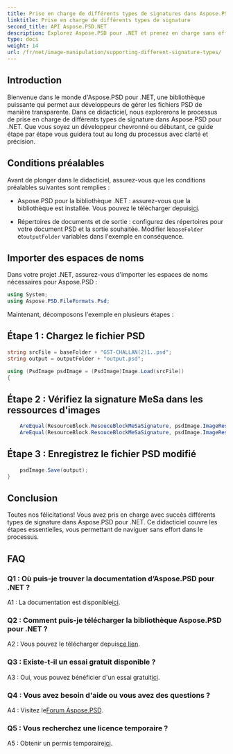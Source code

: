 ```yaml
---
title: Prise en charge de différents types de signatures dans Aspose.PSD pour .NET
linktitle: Prise en charge de différents types de signature
second_title: API Aspose.PSD.NET
description: Explorez Aspose.PSD pour .NET et prenez en charge sans effort différents types de signatures dans vos fichiers PSD.
type: docs
weight: 14
url: /fr/net/image-manipulation/supporting-different-signature-types/
---
```

## Introduction

Bienvenue dans le monde d'Aspose.PSD pour .NET, une bibliothèque puissante qui permet aux développeurs de gérer les fichiers PSD de manière transparente. Dans ce didacticiel, nous explorerons le processus de prise en charge de différents types de signature dans Aspose.PSD pour .NET. Que vous soyez un développeur chevronné ou débutant, ce guide étape par étape vous guidera tout au long du processus avec clarté et précision.

## Conditions préalables

Avant de plonger dans le didacticiel, assurez-vous que les conditions préalables suivantes sont remplies :

- Aspose.PSD pour la bibliothèque .NET : assurez-vous que la bibliothèque est installée. Vous pouvez le télécharger depuis[ici](https://releases.aspose.com/psd/net/).

-  Répertoires de documents et de sortie : configurez des répertoires pour votre document PSD et la sortie souhaitée. Modifier le`baseFolder` et`outputFolder` variables dans l'exemple en conséquence.

## Importer des espaces de noms

Dans votre projet .NET, assurez-vous d'importer les espaces de noms nécessaires pour Aspose.PSD :

```csharp
using System;
using Aspose.PSD.FileFormats.Psd;
```

Maintenant, décomposons l'exemple en plusieurs étapes :

## Étape 1 : Chargez le fichier PSD

```csharp
string srcFile = baseFolder + "GST-CHALLAN(2)1..psd";
string output = outputFolder + "output.psd";

using (PsdImage psdImage = (PsdImage)Image.Load(srcFile))
{
```

## Étape 2 : Vérifiez la signature MeSa dans les ressources d'images

```csharp
    AreEqual(ResourceBlock.ResouceBlockMeSaSignature, psdImage.ImageResources[23].Signature);
    AreEqual(ResourceBlock.ResouceBlockMeSaSignature, psdImage.ImageResources[24].Signature);
```

## Étape 3 : Enregistrez le fichier PSD modifié

```csharp
    psdImage.Save(output);
}
```

## Conclusion

Toutes nos félicitations! Vous avez pris en charge avec succès différents types de signature dans Aspose.PSD pour .NET. Ce didacticiel couvre les étapes essentielles, vous permettant de naviguer sans effort dans le processus.

## FAQ

### Q1 : Où puis-je trouver la documentation d’Aspose.PSD pour .NET ?

 A1 : La documentation est disponible[ici](https://reference.aspose.com/psd/net/).

### Q2 : Comment puis-je télécharger la bibliothèque Aspose.PSD pour .NET ?

 A2 : Vous pouvez le télécharger depuis[ce lien](https://releases.aspose.com/psd/net/).

### Q3 : Existe-t-il un essai gratuit disponible ?

 A3 : Oui, vous pouvez bénéficier d'un essai gratuit[ici](https://releases.aspose.com/).

### Q4 : Vous avez besoin d'aide ou vous avez des questions ?

 A4 : Visitez le[Forum Aspose.PSD](https://forum.aspose.com/c/psd/34).

### Q5 : Vous recherchez une licence temporaire ?

 A5 : Obtenir un permis temporaire[ici](https://purchase.aspose.com/temporary-license/).
